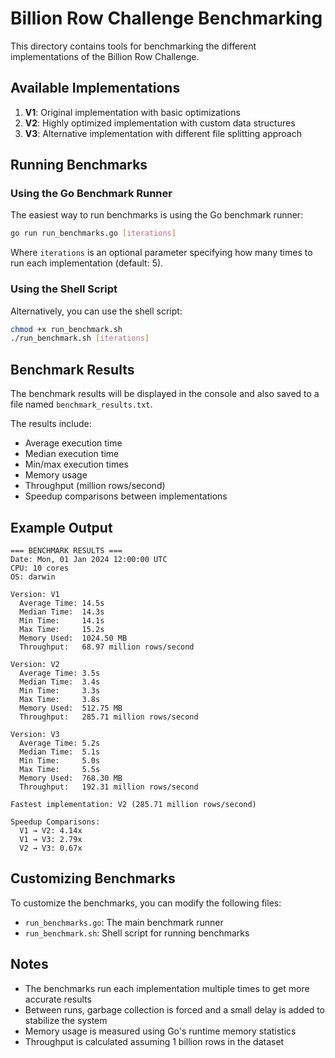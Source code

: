 # Billion Row Challenge Benchmarking

This directory contains tools for benchmarking the different implementations of the Billion Row Challenge.

## Available Implementations

1. **V1**: Original implementation with basic optimizations
2. **V2**: Highly optimized implementation with custom data structures
3. **V3**: Alternative implementation with different file splitting approach

## Running Benchmarks

### Using the Go Benchmark Runner

The easiest way to run benchmarks is using the Go benchmark runner:

```bash
go run run_benchmarks.go [iterations]
```

Where `iterations` is an optional parameter specifying how many times to run each implementation (default: 5).

### Using the Shell Script

Alternatively, you can use the shell script:

```bash
chmod +x run_benchmark.sh
./run_benchmark.sh [iterations]
```

## Benchmark Results

The benchmark results will be displayed in the console and also saved to a file named `benchmark_results.txt`.

The results include:

- Average execution time
- Median execution time
- Min/max execution times
- Memory usage
- Throughput (million rows/second)
- Speedup comparisons between implementations

## Example Output

```
=== BENCHMARK RESULTS ===
Date: Mon, 01 Jan 2024 12:00:00 UTC
CPU: 10 cores
OS: darwin

Version: V1
  Average Time: 14.5s
  Median Time:  14.3s
  Min Time:     14.1s
  Max Time:     15.2s
  Memory Used:  1024.50 MB
  Throughput:   68.97 million rows/second

Version: V2
  Average Time: 3.5s
  Median Time:  3.4s
  Min Time:     3.3s
  Max Time:     3.8s
  Memory Used:  512.75 MB
  Throughput:   285.71 million rows/second

Version: V3
  Average Time: 5.2s
  Median Time:  5.1s
  Min Time:     5.0s
  Max Time:     5.5s
  Memory Used:  768.30 MB
  Throughput:   192.31 million rows/second

Fastest implementation: V2 (285.71 million rows/second)

Speedup Comparisons:
  V1 → V2: 4.14x
  V1 → V3: 2.79x
  V2 → V3: 0.67x
```

## Customizing Benchmarks

To customize the benchmarks, you can modify the following files:

- `run_benchmarks.go`: The main benchmark runner
- `run_benchmark.sh`: Shell script for running benchmarks

## Notes

- The benchmarks run each implementation multiple times to get more accurate results
- Between runs, garbage collection is forced and a small delay is added to stabilize the system
- Memory usage is measured using Go's runtime memory statistics
- Throughput is calculated assuming 1 billion rows in the dataset
